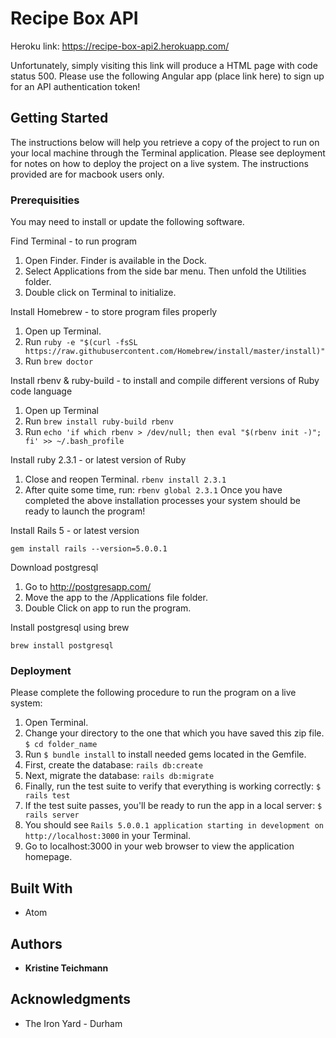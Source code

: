 # Recipe Box API

Heroku link: https://recipe-box-api2.herokuapp.com/

Unfortunately, simply visiting this link will produce a HTML page with code status 500.  Please use the following Angular app (place link here) to sign up for an API authentication token!

## Getting Started

The instructions below will help you retrieve a copy of the project to run on your local machine through the Terminal application. Please see deployment for notes on how to deploy the project on a live system.  The instructions provided are for macbook users only.

### Prerequisities

You may need to install or update the following software.

Find Terminal - to run program
  1. Open Finder. Finder is available in the Dock.
  2. Select Applications from the side bar menu.  Then unfold the Utilities folder.
  3. Double click on Terminal to initialize.

Install Homebrew - to store program files properly
  1. Open up Terminal.
  2. Run `ruby -e "$(curl -fsSL https://raw.githubusercontent.com/Homebrew/install/master/install)"`
  3. Run `brew doctor`

Install rbenv & ruby-build - to install and compile different versions of Ruby code language
  1. Open up Terminal
  2. Run `brew install ruby-build rbenv`
  3. Run `echo 'if which rbenv > /dev/null; then eval "$(rbenv init -)"; fi' >> ~/.bash_profile`

Install ruby 2.3.1 - or latest version of Ruby
  1. Close and reopen Terminal. `rbenv install 2.3.1`
  2. After quite some time, run: `rbenv global 2.3.1`
Once you have completed the above installation processes your system should be ready to launch the program!

Install Rails 5 - or latest version
```
gem install rails --version=5.0.0.1
```

Download postgresql
  1. Go to http://postgresapp.com/
  2. Move the app to the /Applications file folder.
  3. Double Click on app to run the program.

Install postgresql using brew
```
brew install postgresql
```

### Deployment

Please complete the following procedure to run the program on a live system:
  1. Open Terminal.
  2. Change your directory to the one that which you have saved this zip file. `$ cd folder_name`
  3. Run `$ bundle install` to install needed gems located in the Gemfile.
  4. First, create the database: `rails db:create`
  5. Next, migrate the database: `rails db:migrate`
  6. Finally, run the test suite to verify that everything is working correctly: `$ rails test`
  7. If the test suite passes, you'll be ready to run the app in a local server: `$ rails server`
  8. You should see `Rails 5.0.0.1 application starting in development on http://localhost:3000` in your Terminal.
  9. Go to localhost:3000 in your web browser to view the application homepage.

## Built With

* Atom

## Authors

* **Kristine Teichmann**

## Acknowledgments

* The Iron Yard - Durham
